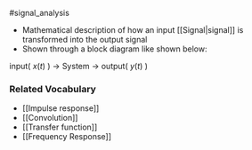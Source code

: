 #signal_analysis 
- Mathematical description of how an input [[Signal|signal]] is transformed into the output signal
- Shown through a block diagram like shown below:

input( $x(t)$ ) -> System -> output( $y(t)$ )

### Related Vocabulary
- [[Impulse response]]
- [[Convolution]]
- [[Transfer function]]
- [[Frequency Response]]